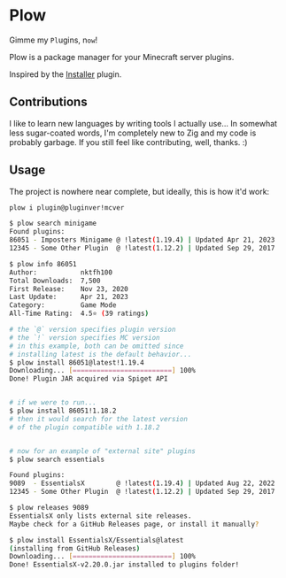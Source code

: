 # Plow

Gimme my `Pl`ugins, n`ow`!

Plow is a package manager for your Minecraft server plugins.

Inspired by the [Installer](https://dev.bukkit.org/projects/plugin-installer)
plugin.

## Contributions

I like to learn new languages by writing tools I actually use... In somewhat
less sugar-coated words, I'm completely new to Zig and my code is probably
garbage. If you still feel like contributing, well, thanks. :)

## Usage

The project is nowhere near complete, but ideally, this is how it'd work:

```bash
plow i plugin@pluginver!mcver
```

```bash
$ plow search minigame
Found plugins:
86051 - Imposters Minigame @ !latest(1.19.4) | Updated Apr 21, 2023
12345 - Some Other Plugin  @ !latest(1.12.2) | Updated Sep 29, 2017

$ plow info 86051
Author:           nktfh100
Total Downloads:  7,500
First Release:    Nov 23, 2020
Last Update:      Apr 21, 2023
Category:         Game Mode
All-Time Rating:  4.5⭐️ (39 ratings)

# the `@` version specifies plugin version
# the `!` version specifies MC version
# in this example, both can be omitted since
# installing latest is the default behavior...
$ plow install 86051@latest!1.19.4
Downloading... [=========================] 100%
Done! Plugin JAR acquired via Spiget API


# if we were to run...
$ plow install 86051!1.18.2
# then it would search for the latest version
# of the plugin compatible with 1.18.2


# now for an example of "external site" plugins
$ plow search essentials

Found plugins:
9089  - EssentialsX        @ !latest(1.19.4) | Updated Aug 22, 2022
12345 - Some Other Plugin  @ !latest(1.12.2) | Updated Sep 29, 2017

$ plow releases 9089
EssentialsX only lists external site releases.
Maybe check for a GitHub Releases page, or install it manually?

$ plow install EssentialsX/Essentials@latest
(installing from GitHub Releases)
Downloading... [=========================] 100%
Done! EssentialsX-v2.20.0.jar installed to plugins folder!
```

